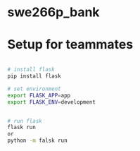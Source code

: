 # swe266p_bank

# Setup for teammates

```sh

# install flask
pip install flask

# set environment
export FLASK_APP=app
export FLASK_ENV=development


# run flask
flask run
or 
python -m falsk run
```

